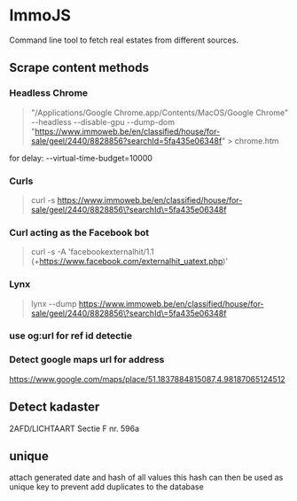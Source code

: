 # ImmoJS
Command line tool to fetch real estates from different sources.

## Scrape content methods

### Headless Chrome
>"/Applications/Google Chrome.app/Contents/MacOS/Google Chrome" --headless --disable-gpu --dump-dom "https://www.immoweb.be/en/classified/house/for-sale/geel/2440/8828856?searchId=5fa435e06348f" > chrome.htm

 for delay:
 --virtual-time-budget=10000

### Curls
>curl -s https://www.immoweb.be/en/classified/house/for-sale/geel/2440/8828856\?searchId\=5fa435e06348f

### Curl acting as the Facebook bot
>curl -s -A 'facebookexternalhit/1.1 (+https://www.facebook.com/externalhit_uatext.php)'

### Lynx
>lynx --dump https://www.immoweb.be/en/classified/house/for-sale/geel/2440/8828856\?searchId\=5fa435e06348f




### use og:url for ref id detectie

### Detect google maps url for address
https://www.google.com/maps/place/51.1837884815087,4.98187065124512

## Detect kadaster
2AFD/LICHTAART Sectie F nr. 596a

## unique
attach generated date and hash of all values
this hash can then be used as unique key to prevent add duplicates to the database
